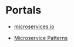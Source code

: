 # Portals

* [microservices.io](https://microservices.io)

* [Microservice Patterns](https://microservices.io/patterns/index.html)
